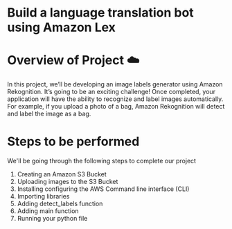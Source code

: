 # Build a language translation bot using Amazon Lex 

# Overview of Project ☁️
In this project, we’ll be developing an image labels generator using Amazon Rekognition. It’s going to be an exciting challenge! Once completed, your application will have the ability to recognize and label images automatically. For example, if you upload a photo of a bag, Amazon Rekognition will detect and label the image as a bag.

# Steps to be performed 
We'll be going through the following steps to complete our project

1. Creating an Amazon S3 Bucket
2. Uploading images to the S3 Bucket
3. Installing configuring the AWS Command line interface (CLI)
4. Importing libraries
5. Adding detect_labels function
6. Adding main function
7. Running your python file








